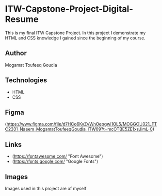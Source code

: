 # ITW-Capstone-Project-Digital-Resume
This is my final ITW Capstone Project. In this project I demonstrate my HTML and CSS knowledge I gained since the beginning of my course.   

## Author
 Mogamat Toufeeq Goudia

## Technologies
 * HTML
 * CSS

## Figma
 (https://www.figma.com/file/d7HCo6KyZvWnOepgwl1OL5/MOGGOU021_FTC2301_Naeem_MogamatToufeeqGoudia_ITW09?t=mcOTBE5ZE1xsJimL-0)

## Links
 * (https://fontawesome.com/ "Font Awesome")
 * (https://fonts.google.com/ "Google Fonts")

## Images
 Images used in this project are of myself
